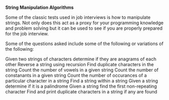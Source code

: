 <strong>String Manipulation Algorithms</strong>

Some of the classic tests used in job interviews is how to manipulate strings. Not only does this act as a proxy for your programming knowledge and problem solving but it can be used to see if you are properly prepared for the job interview.

Some of the questions asked include some of the following or variations of the following:

Given two strings of characters determine if they are anagrams of each other
Reverse a string using recursion
Find duplicate characters in the string
Count the number of vowels in a given string
Count the number of constanants in a given string
Count the number of occurances of a particular character in a string
Find a string within a string
Given a string determine if it is a palindrome
Given a string find the first non-repeating character
Find and print duplicate characters in a string if any are found